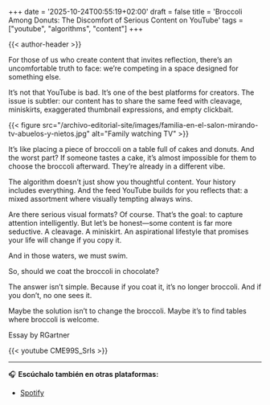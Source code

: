 +++
date = '2025-10-24T00:55:19+02:00'
draft = false
title = 'Broccoli Among Donuts: The Discomfort of Serious Content on YouTube'
tags = ["youtube", "algorithms", "content"]
+++

{{< author-header >}}

For those of us who create content that invites reflection, there’s an uncomfortable truth to face: we’re competing in a space designed for something else.

It’s not that YouTube is bad. It’s one of the best platforms for creators. The issue is subtler: our content has to share the same feed with cleavage, miniskirts, exaggerated thumbnail expressions, and empty clickbait.

{{< figure src="/archivo-editorial-site/images/familia-en-el-salon-mirando-tv-abuelos-y-nietos.jpg" alt="Family watching TV" >}}

It’s like placing a piece of broccoli on a table full of cakes and donuts. And the worst part? If someone tastes a cake, it’s almost impossible for them to choose the broccoli afterward. They’re already in a different vibe.

The algorithm doesn’t just show you thoughtful content. Your history includes everything. And the feed YouTube builds for you reflects that: a mixed assortment where visually tempting always wins.

Are there serious visual formats? Of course. That’s the goal: to capture attention intelligently. But let’s be honest—some content is far more seductive. A cleavage. A miniskirt. An aspirational lifestyle that promises your life will change if you copy it.

And in those waters, we must swim.

So, should we coat the broccoli in chocolate?

The answer isn’t simple. Because if you coat it, it’s no longer broccoli. And if you don’t, no one sees it.

Maybe the solution isn’t to change the broccoli. Maybe it’s to find tables where broccoli is welcome.

Essay by RGartner

{{< youtube CME99S_SrIs >}}

---

🎧 **Escúchalo también en otras plataformas:**

- [Spotify](https://open.spotify.com/episode/5jBmGnmKayzIeFxoNhbCYd) 